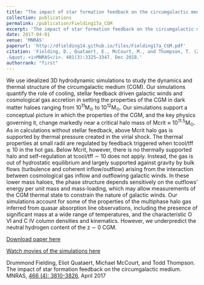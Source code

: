 ```yaml
---
title: "The impact of star formation feedback on the circumgalactic medium"
collection: publications
permalink: /publication/Fielding17a_CGM
excerpt: 'The impact of star formation feedback on the circumgalactic medium.'
date: 2017-04-01
venue: 'MNRAS'
paperurl: 'http://dfielding14.github.io/files/Fielding17a_CGM.pdf'
citation: 'Fielding, D., Quataert, E., McCourt, M., and Thompson, T. (2017). &quot;The impact of star formation feedback on the circumgalactic medium
.&quot; <i>MNRAS</i>. 481(3):3325–3347. Dec 2018.'
authorrank: "first"
---
```

We use idealized 3D hydrodynamic simulations to study the dynamics and thermal structure of the circumgalactic medium (CGM). Our simulations quantify the role of cooling, stellar feedback driven galactic winds and cosmological gas accretion in setting the properties of the CGM in dark matter haloes ranging from 10<sup>11</sup>M<sub>⊙</sub> to 10<sup>12</sup>M<sub>⊙</sub>. Our simulations support a conceptual picture in which the properties of the CGM, and the key physics governing it, change markedly near a critical halo mass of Mcrit ≈ 10<sup>11.5</sup>M<sub>⊙</sub>. As in calculations without stellar feedback, above Mcrit halo gas is supported by thermal pressure created in the virial shock. The thermal properties at small radii are regulated by feedback triggered when tcool/tff ≲ 10 in the hot gas. Below Mcrit, however, there is no thermally supported halo and self-regulation at tcool/tff ∼ 10 does not apply. Instead, the gas is out of hydrostatic equilibrium and largely supported against gravity by bulk flows (turbulence and coherent inflow/outflow) arising from the interaction between cosmological gas inflow and outflowing galactic winds. In these lower mass haloes, the phase structure depends sensitively on the outflows’ energy per unit mass and mass-loading, which may allow measurements of the CGM thermal state to constrain the nature of galactic winds. Our simulations account for some of the properties of the multiphase halo gas inferred from quasar absorption line observations, including the presence of significant mass at a wide range of temperatures, and the characteristic O VI and C IV column densities and kinematics. However, we underpredict the neutral hydrogen content of the z ∼ 0 CGM.

[Download paper here](http://dfielding14.github.io/files/Fielding17a_CGM.pdf)

[Watch movies of the simulations here]()

Drummond Fielding, Eliot Quataert, Michael McCourt, and Todd Thompson. The impact of star formation feedback on the circumgalactic medium. MNRAS, [466 (4): 3810-3826](https://academic.oup.com/mnras/article/466/4/3810/2733857), April 2017
